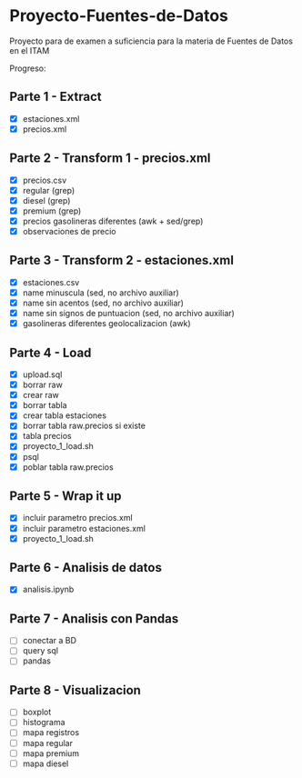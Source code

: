 # Proyecto-Fuentes-de-Datos
Proyecto para de examen a suficiencia para la materia de Fuentes de Datos en el ITAM

Progreso:

## Parte 1 - Extract
- [x] estaciones.xml
- [x] precios.xml

## Parte 2 - Transform 1 - precios.xml
- [x] precios.csv
- [x] regular (grep)
- [x] diesel (grep)
- [x] premium (grep)
- [x] precios gasolineras diferentes (awk + sed/grep)
- [x] observaciones de precio

## Parte 3 - Transform 2 - estaciones.xml
- [x] estaciones.csv
- [x] name minuscula (sed, no archivo auxiliar)
- [x] name sin acentos (sed, no archivo auxiliar)
- [x] name sin signos de puntuacion (sed, no archivo auxiliar)
- [x] gasolineras diferentes geolocalizacion (awk)

## Parte 4 - Load
- [x] upload.sql
- [x] borrar raw
- [x] crear raw
- [x] borrar tabla
- [x] crear tabla estaciones
- [x] borrar tabla raw.precios si existe
- [x] tabla precios
- [x] proyecto_1_load.sh
- [x] psql
- [x] poblar tabla raw.precios

## Parte 5 - Wrap it up
- [x] incluir parametro precios.xml
- [x] incluir parametro estaciones.xml
- [x] proyecto_1_load.sh

## Parte 6 - Analisis de datos
- [x] analisis.ipynb

## Parte 7 - Analisis con Pandas
- [ ] conectar a BD
- [ ] query sql
- [ ] pandas

## Parte 8 - Visualizacion
- [ ] boxplot
- [ ] histograma
- [ ] mapa registros
- [ ] mapa regular
- [ ] mapa premium
- [ ] mapa diesel
